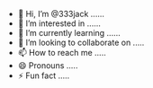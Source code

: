 - 👋 Hi, I’m @333jack ......
- 👀 I’m interested in ......
- 🌱 I’m currently learning ......
- 💞️ I’m looking to collaborate on .....
- 📫 How to reach me .....
- 😄 Pronouns .....
- ⚡ Fun fact .....

<!---
333jack/333jack is a ✨ special ✨ repository because its `README.md` (this file) appears on your GitHub profile.
You can click the Preview link to take a look at your changes.
--->
